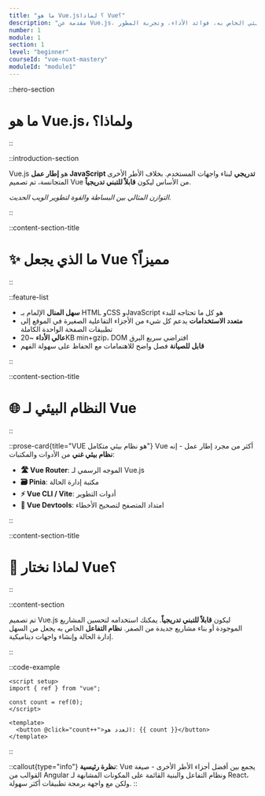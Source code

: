 ```yaml
---
title: "ما هو Vue.js؟ لماذا Vue؟"
description: "مقدمة عن Vue.js، النظام البيئي الخاص به، فوائد الأداء، وتجربة المطور"
number: 1
module: 1
section: 1
level: "beginner"
courseId: "vue-nuxt-mastery"
moduleId: "module1"
---
```


::hero-section

# ما هو Vue.js، ولماذا؟

::

::introduction-section

Vue.js هو **إطار عمل JavaScript تدريجي** لبناء واجهات المستخدم. بخلاف الأطر الأخرى المتجانسة، تم تصميم Vue من الأساس ليكون **قابلاً للتبني تدريجياً**.

_التوازن المثالي بين البساطة والقوة لتطوير الويب الحديث._

::

::content-section-title

# ✨ ما الذي يجعل Vue مميزاً؟

::

::feature-list

- **سهل المنال** الإلمام بـ HTML وCSS وJavaScript هو كل ما تحتاجه للبدء
- **متعدد الاستخدامات** يدعم كل شيء من الأجزاء التفاعلية الصغيرة في الموقع إلى تطبيقات الصفحة الواحدة الكاملة
- **عالي الأداء** ~20KB min+gzip، DOM افتراضي سريع البرق
- **قابل للصيانة** فصل واضح للاهتمامات مع الحفاظ على سهولة الفهم

::

::content-section-title

# 🌐 النظام البيئي لـ Vue

::

::prose-card{title="VUE هو نظام بيئي متكامل"}
Vue أكثر من مجرد إطار عمل - إنه **نظام بيئي غني** من الأدوات والمكتبات:

- **🛣️ Vue Router**: الموجه الرسمي لـ Vue.js
- **🗃️ Pinia**: مكتبة إدارة الحالة
- **⚡ Vue CLI / Vite**: أدوات التطوير
- **🔧 Vue Devtools**: امتداد المتصفح لتصحيح الأخطاء

::

::content-section-title

# 🎯 لماذا نختار Vue؟

::

::content-section

تم تصميم Vue.js ليكون **قابلاً للتبني تدريجياً**. يمكنك استخدامه لتحسين المشاريع الموجودة أو بناء مشاريع جديدة من الصفر. **نظام التفاعل** الخاص به يجعل من السهل إدارة الحالة وإنشاء واجهات ديناميكية.

::

::code-example

```vue
<script setup>
import { ref } from "vue";

const count = ref(0);
</script>

<template>
  <button @click="count++">العدد هو: {{ count }}</button>
</template>
```

::

::callout{type="info"}
**نظرة رئيسية**: Vue يجمع بين أفضل أجزاء الأطر الأخرى - صيغة القوالب من Angular ونظام التفاعل والبنية القائمة على المكونات المشابهة لـ React، ولكن مع واجهة برمجة تطبيقات أكثر سهولة.
::
